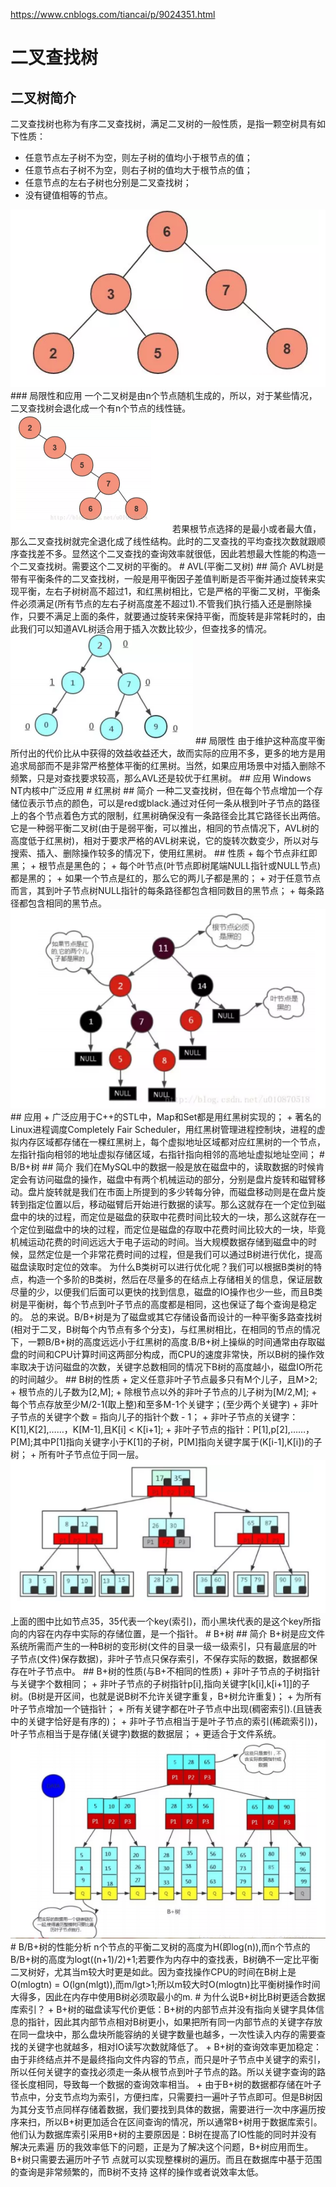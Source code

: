 https://www.cnblogs.com/tiancai/p/9024351.html
# 二叉查找树
## 二叉树简介
二叉查找树也称为有序二叉查找树，满足二叉树的一般性质，是指一颗空树具有如下性质：
+ 任意节点左子树不为空，则左子树的值均小于根节点的值；
+ 任意节点右子树不为空，则右子树的值均大于根节点的值；
+ 任意节点的左右子树也分别是二叉查找树；
+ 没有键值相等的节点。
<img src="img/二叉查找树.PNG"/>  
### 局限性和应用
一个二叉树是由n个节点随机生成的，所以，对于某些情况，二叉查找树会退化成一个有n个节点的线性链。  
<img src="img/线性链.PNG"/>  
若果根节点选择的是最小或者最大值，那么二叉查找树就完全退化成了线性结构。此时的二叉查找的平均查找次数就跟顺序查找差不多。显然这个二叉查找的查询效率就很低，因此若想最大性能的构造一个二叉查找树。需要这个二叉树的平衡的。
# AVL(平衡二叉树)
## 简介
AVL树是带有平衡条件的二叉查找树，一般是用平衡因子差值判断是否平衡并通过旋转来实现平衡，左右子树树高不超过1，和红黑树相比，它是严格的平衡二叉树，平衡条件必须满足(所有节点的左右子树高度差不超过1).不管我们执行插入还是删除操作，只要不满足上面的条件，就要通过旋转来保持平衡，而旋转是非常耗时的，由此我们可以知道AVL树适合用于插入次数比较少，但查找多的情况。  
<img src="img/平衡二叉树.PNG"/>  
## 局限性
由于维护这种高度平衡所付出的代价比从中获得的效益收益还大，故而实际的应用不多，更多的地方是用追求局部而不是非常严格整体平衡的红黑树。当然，如果应用场景中对插入删除不频繁，只是对查找要求较高，那么AVL还是较优于红黑树。
## 应用
Windows NT内核中广泛应用
# 红黑树
## 简介
一种二叉查找树，但在每个节点增加一个存储位表示节点的颜色，可以是red或black.通过对任何一条从根到叶子节点的路径上的各个节点着色方式的限制，红黑树确保没有一条路径会比其它路径长出两倍。它是一种弱平衡二叉树(由于是弱平衡，可以推出，相同的节点情况下，AVL树的高度低于红黑树)，相对于要求严格的AVL树来说，它的旋转次数变少，所以对与搜索、插入、删除操作较多的情况下，使用红黑树。
## 性质
+ 每个节点非红即黑；
+ 根节点是黑色的；
+ 每个叶节点(叶节点即树尾端NULL指针或NULL节点)都是黑的；
+ 如果一个节点是红的，那么它的两儿子都是黑的；
+ 对于任意节点而言，其到叶子节点树NULL指针的每条路径都包含相同数目的黑节点；
+ 每条路径都包含相同的黑节点。  
<img src="img/红黑树.PNG"/>  
## 应用
+ 广泛应用于C++的STL中，Map和Set都是用红黑树实现的；
+ 著名的Linux进程调度Completely Fair Scheduler，用红黑树管理进程控制块，进程的虚拟内存区域都存储在一棵红黑树上，每个虚拟地址区域都对应红黑树的一个节点，左指针指向相邻的地址虚拟存储区域，右指针指向相邻的高地址虚拟地址空间；
# B/B+树
## 简介
我们在MySQL中的数据一般是放在磁盘中的，读取数据的时候肯定会有访问磁盘的操作，磁盘中有两个机械运动的部分，分别是盘片旋转和磁臂移动。盘片旋转就是我们在市面上所提到的多少转每分钟，而磁盘移动则是在盘片旋转到指定位置以后，移动磁臂后开始进行数据的读写。那么这就存在一个定位到磁盘中的块的过程，而定位是磁盘的获取中花费时间比较大的一块，那么这就存在一个定位到磁盘中的块的过程，而定位是磁盘的存取中花费时间比较大的一块，毕竟机械运动花费的时间远远大于电子运动的时间。当大规模数据存储到磁盘中的时候，显然定位是一个非常花费时间的过程，但是我们可以通过B树进行优化，提高磁盘读取时定位的效率。  
为什么B类树可以进行优化呢？我们可以根据B类树的特点，构造一个多阶的B类树，然后在尽量多的在结点上存储相关的信息，保证层数尽量的少，以便我们后面可以更快的找到信息，磁盘的IO操作也少一些，而且B类树是平衡树，每个节点到叶子节点的高度都是相同，这也保证了每个查询是稳定的。  
总的来说。B/B+树是为了磁盘或其它存储设备而设计的一种平衡多路查找树(相对于二叉，B树每个内节点有多个分支)，与红黑树相比，在相同的节点的情况下，一颗B/B+树的高度远远小于红黑树的高度.B/B+树上操纵的时间通常由存取磁盘的时间和CPU计算时间这两部分构成，而CPU的速度非常快，所以B树的操作效率取决于访问磁盘的次数，关键字总数相同的情况下B树的高度越小，磁盘IO所花的时间越少。  
## B树的性质
+ 定义任意非叶子节点最多只有M个儿子，且M>2;
+ 根节点的儿子数为[2,M];
+ 除根节点以外的非叶子节点的儿子树为[M/2,M];
+ 每个节点存放至少M/2-1(取上整)和至多M-1个关键字；(至少两个关键字)
+ 非叶子节点的关键字个数 = 指向儿子的指针个数 - 1；
+ 非叶子节点的关键字：K[1],K[2],……，K[M-1],且K[i] < K[i+1];
+ 非叶子节点的指针：P[1],p[2],……，P[M];其中P[1]指向关键字小于K[1]的子树，P[M]指向关键字属于(K[i-1],K[i])的子树；
+ 所有叶子节点位于同一层。  
<img src="img/B树.png"/>  
上面的图中比如节点35，35代表一个key(索引)，而小黑块代表的是这个key所指向的内容在内存中实际的存储位置，是一个指针。 
# B+树
## 简介
B+树是应文件系统所需而产生的一种B树的变形树(文件的目录一级一级索引，只有最底层的叶子节点(文件)保存数据)，非叶子节点只保存索引，不保存实际的数据，数据都保存在叶子节点中。  
## B+树的性质(与B+不相同的性质)
+ 非叶子节点的子树指针与关键字个数相同；
+ 非叶子节点的子树指针p[i],指向关键字[k[i],k[i+1]]的子树。(B树是开区间，也就是说B树不允许关键字重复，B+树允许重复)；
+ 为所有叶子节点增加一个链指针；
+ 所有关键字都在叶子节点中出现(稠密索引).(且链表中的关键字恰好是有序的)；
+ 非叶子节点相当于是叶子节点的索引(稀疏索引))，叶子节点相当于是存储(关键字)数据的数据层；
+ 更适合于文件系统。
<img src="img/B+树.png"/>
# B/B+树的性能分析
n个节点的平衡二叉树的高度为H(即log(n)),而n个节点的B/B+树的高度为logt((n+1)/2)+1;若要作为内存中的查找表，B树确不一定比平衡二叉树好，尤其当m较大时更是如此。因为查找操作CPU的时间在B树上是O(mlogtn) = O(lgn(mlgt)),而m/lgt>1;所以m较大时O(mlogtn)比平衡树操作时间大得多，因此在内存中使用B树必须取最小的m.
# 为什么说B+树比B树更适合数据库索引？
+ B+树的磁盘读写代价更低：B+树的内部节点并没有指向关键字具体信息的指针，因此其内部节点相对B树更小，如果把所有同一内部节点的关键字存放在同一盘块中，那么盘块所能容纳的关键字数量也越多，一次性读入内存的需要查找的关键字也就越多，相对IO读写次数就降低了。
+ B+树的查询效率更加稳定：由于非终结点并不是最终指向文件内容的节点，而只是叶子节点中关键字的索引，所以任何关键字的查找必须走一条从根节点到叶子节点的路。所以关键字查询的路径长度相同，导致每一个数据的查询效率相当。
+ 由于B+树的数据都存储在叶子节点中，分支节点均为索引，方便扫库，只需要扫一遍叶子节点即可。但是B树因为其分支节点同样存储着数据，我们要找到具体的数据，需要进行一次中序遍历按序来扫，所以B+树更加适合在区间查询的情况，所以通常B+树用于数据库索引。  
他们认为数据库索引采用B+树的主要原因是：B树在提高了IO性能的同时并没有解决元素遍
历的我效率低下的问题，正是为了解决这个问题，B+树应用而生。B+树只需要去遍历叶子节
点就可以实现整棵树的遍历。而且在数据库中基于范围的查询是非常频繁的，而B树不支持
这样的操作或者说效率太低。
